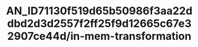 ---  
schema: schema:AN_ID71130f519d65b50986f3aa22ddbd2d3d2557f2ff25f9d12665c67e32907ce44d/in-mem-transformation  
title: AN_ID71130f519d65b50986f3aa22ddbd2d3d2557f2ff25f9d12665c67e32907ce44d/in-mem-transformation  
organization: Sample Department  
notes: Used in 0 lineage(s)  
resources:  
  - name: AN_ID71130f519d65b50986f3aa22ddbd2d3d2557f2ff25f9d12665c67e32907ce44d/in-mem-transformation 
    url: in-mem://AN_ID71130f519d65b50986f3aa22ddbd2d3d2557f2ff25f9d12665c67e32907ce44d/in-mem-transformation 
    format : DataFrame  
license: None  
category:
  - Education  
maintainer: User  
maintainer_email: UserMail  
---
